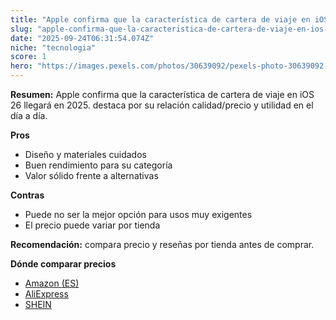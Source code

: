 ```yaml
---
title: "Apple confirma que la característica de cartera de viaje en iOS 26 llegará en 2025."
slug: "apple-confirma-que-la-caracteristica-de-cartera-de-viaje-en-ios-26-llegara-en-20"
date: "2025-09-24T06:31:54.074Z"
niche: "tecnologia"
score: 1
hero: "https://images.pexels.com/photos/30639092/pexels-photo-30639092.jpeg?auto=compress&cs=tinysrgb&fit=crop&h=627&w=1200&auto=compress&cs=tinysrgb&w=1200&h=675&fit=crop"
---
```


**Resumen:** Apple confirma que la característica de cartera de viaje en iOS 26 llegará en 2025. destaca por su relación calidad/precio y utilidad en el día a día.

**Pros**
- Diseño y materiales cuidados
- Buen rendimiento para su categoría
- Valor sólido frente a alternativas

**Contras**
- Puede no ser la mejor opción para usos muy exigentes
- El precio puede variar por tienda

**Recomendación:** compara precio y reseñas por tienda antes de comprar.

**Dónde comparar precios**
- [Amazon (ES)](https://www.amazon.es/s?k=Apple%20confirma%20que%20la%20caracter%C3%ADstica%20de%20cartera%20de%20viaje%20en%20iOS%2026%20llegar%C3%A1%20en%202025.&tag=teknovashop25-21)
- [AliExpress](https://www.aliexpress.com/wholesale?SearchText=Apple%20confirma%20que%20la%20caracter%C3%ADstica%20de%20cartera%20de%20viaje%20en%20iOS%2026%20llegar%C3%A1%20en%202025.)
- [SHEIN](https://www.shein.com/pdsearch/Apple%20confirma%20que%20la%20caracter%C3%ADstica%20de%20cartera%20de%20viaje%20en%20iOS%2026%20llegar%C3%A1%20en%202025.)